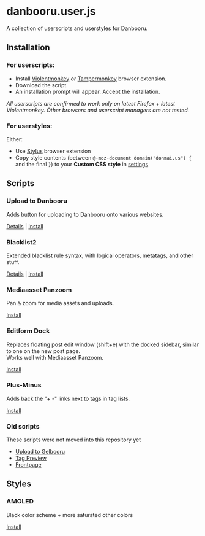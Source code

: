 # danbooru.user.js

A collection of userscripts and userstyles for Danbooru.

## Installation

### For userscripts:

- Install [Violentmonkey](https://violentmonkey.github.io) _or_ [Tampermonkey](https://tampermonkey.net/) browser extension.
- Download the script.
- An installation prompt will appear. Accept the installation.

_All userscripts are confirmed to work only on latest Firefox + latest Violentmonkey. Other browsers and userscript managers are not tested._

### For userstyles:

Either:

- Use [Stylus](https://add0n.com/stylus.html) browser extension
- Copy style contents (between `@-moz-document domain("donmai.us") {` and the final `}`) to your **Custom CSS style** in [settings](https://danbooru.donmai.us/settings)

## Scripts

### Upload to Danbooru

Adds button for uploading to Danbooru onto various websites.

[Details](readme/upload-to-danbooru.md) | [Install](/dist/upload-to-danbooru.user.js?raw=1)

### Blacklist2

Extended blacklist rule syntax, with logical operators, metatags, and other stuff.

[Details](readme/blacklist2.md) | [Install](/dist/blacklist2.user.js?raw=1)

### Mediaasset Panzoom

Pan & zoom for media assets and uploads.

[Install](/dist/mediaasset-panzoom.user.js?raw=1)

### Editform Dock

Replaces floating post edit window (shift+e) with the docked sidebar, similar to one on the new post page.<br>
Works well with Mediaasset Panzoom.

[Install](/dist/editform-dock.user.js?raw=1)

### Plus-Minus

Adds back the "+ -" links next to tags in tag lists.

[Install](/dist/plus-minus.user.js?raw=1)

### Old scripts

These scripts were not moved into this repository yet

- [Upload to Gelbooru](https://gist.github.com/hdk5/d5e896431de6253d67beeb7ef7f9f8fb/raw/danbooru_upload_to_gelbooru.user.js)
- [Tag Preview](https://gist.github.com/hdk5/be69f7e9e57c643fec130a3f3a46f0a0/raw/danbooru_tag_preview.user.js)
- [Frontpage](https://github.com/hdk5/danbooru-frontpage.user.js/raw/master/danbooru-frontpage.user.js)

## Styles

### AMOLED

Black color scheme + more saturated other colors

[Install](/dist/amoled.user.css?raw=1)
